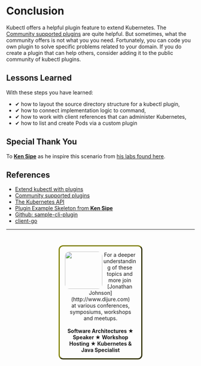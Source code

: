 # Conclusion #

Kubectl offers a helpful plugin feature to extend Kubernetes. The [Community supported plugins](https://github.com/kubernetes-sigs/krew-index/) are quite helpful. But sometimes, what the community offers is not what you you need. Fortunately, you can code you own plugin to solve specific problems related to your domain. If you do create a plugin that can help others, consider adding it to the public community of kubectl plugins.

## Lessons Learned ##

With these steps you have learned:

- &#x2714; how to layout the source directory structure for a kubectl plugin,
- &#x2714; how to connect implementation logic to command,
- &#x2714; how to work with client references that can administer Kubernetes,
- &#x2714; how to list and create Pods via a custom plugin

## Special Thank You

To [**Ken Sipe**](https://www.linkedin.com/in/kensipe/) as he inspire this scenario from [his labs found here](https://github.com/kensipe/k8s-ext-workshop).

## References ##

- [Extend kubectl with plugins](https://kubernetes.io/docs/tasks/extend-kubectl/kubectl-plugins/)
- [Community supported plugins](https://github.com/kubernetes-sigs/krew-index/)
- [The Kubernetes API](https://kubernetes.io/docs/concepts/overview/kubernetes-api/)
- [Plugin Example Skeleton from **Ken Sipe**](https://github.com/codementor/k8s-cli)
- [Github: sample-cli-plugin](https://github.com/kubernetes/sample-cli-plugin)
- [client-go](https://github.com/kubernetes/client-go)

------
<p style="text-align: center; padding: 1em; margin: 3em; margin-left: 10em; margin-right: 10em; border-; 1px; border-color: olive;  border-radius: 12px; border-style:outset">
<img align="left" src="/javajon/courses/kubernetes-extensibility/kubectl-plugin-dev/assets/jonathan-johnson.jpg" width="100" style="border-radius: 12px">
For a deeper understanding of these topics and more join <br>[Jonathan Johnson](http://www.dijure.com)<br> at various conferences, symposiums, workshops and meetups.
<br><br>
<b>Software Architectures ★ Speaker ★ Workshop Hosting ★ Kubernetes & Java Specialist</b>
</p>
